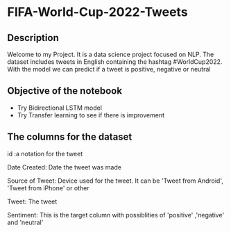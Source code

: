 # FIFA-World-Cup-2022-Tweets

## Description
Welcome to my Project. It is a data science project focused on NLP. The dataset includes tweets in English containing the hashtag #WorldCup2022. With the model we can predict if a tweet is positive, negative or neutral

## Objective of the notebook

  - Try Bidirectional LSTM model
  - Try Transfer learning to see if there is improvement

## The columns for the dataset

id :a notation for the tweet

Date Created: Date the tweet was made

Source of Tweet: Device used for the tweet. It can be 'Tweet from Android', 'Tweet from iPhone' or other

Tweet: The tweet

Sentiment: This is the target column with possiblities of 'positive' ,'negative' and 'neutral'
